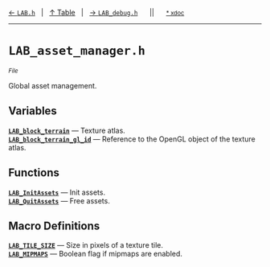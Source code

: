 [&#8592; `LAB.h`](LAB.h.md)&nbsp;&nbsp;&nbsp;|&nbsp;&nbsp;&nbsp;[&#8593; Table](table.md)&nbsp;&nbsp;&nbsp;|&nbsp;&nbsp;&nbsp;[&#8594; `LAB_debug.h`](LAB_debug.h.md)&nbsp;&nbsp;&nbsp;&nbsp;&nbsp;&nbsp;||&nbsp;&nbsp;&nbsp;&nbsp;&nbsp;&nbsp;<small>[\* xdoc](../xdoc/LAB_asset_manager.h.xmd#L1)</small>
***

# `LAB_asset_manager.h`
<small>*File*</small>  

Global asset management.


## Variables
**[`LAB_block_terrain`](LAB_asset_manager.h--lab_block_terrain.md)** &#8213; Texture atlas.  
**[`LAB_block_terrain_gl_id`](LAB_asset_manager.h--lab_block_terrain_gl_id.md)** &#8213; Reference to the OpenGL object of the texture atlas.  
## Functions
**[`LAB_InitAssets`](LAB_asset_manager.h--lab_initassets.md)** &#8213; Init assets.  
**[`LAB_QuitAssets`](LAB_asset_manager.h--lab_quitassets.md)** &#8213; Free assets.  
## Macro Definitions
**[`LAB_TILE_SIZE`](LAB_asset_manager.h--lab_tile_size.md)** &#8213; Size in pixels of a texture tile.  
**[`LAB_MIPMAPS`](LAB_asset_manager.h--lab_mipmaps.md)** &#8213; Boolean flag if mipmaps are enabled.  
